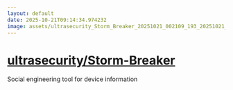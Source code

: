 ```yaml
---
layout: default
date: 2025-10-21T09:14:34.974232
image: assets/ultrasecurity_Storm_Breaker_20251021_002109_193_20251021_064502--20251021T084502348--cropped.png
---
```


# [ultrasecurity/Storm-Breaker](https://github.com/ultrasecurity/Storm-Breaker/)

Social engineering tool for device information

